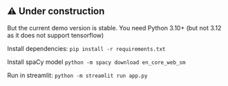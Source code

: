 ⚠ Under construction
---
But the current demo version is stable.
You need Python 3.10+ (but not 3.12 as it does not support tensorflow)

Install dependencies:
`pip install -r requirements.txt`

Install spaCy model
`python -m spacy download en_core_web_sm`

Run in streamlit:
`python -m streamlit run app.py`
